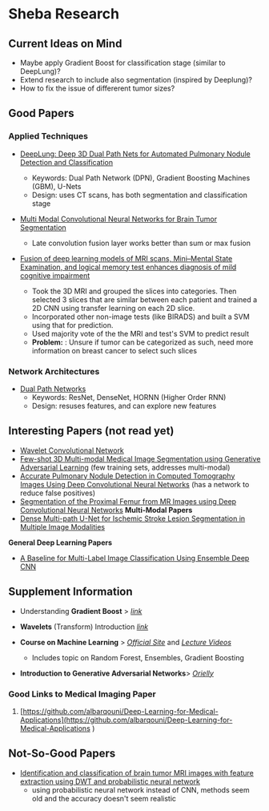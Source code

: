 # Sheba Research

## Current Ideas on Mind
 * Maybe apply Gradient Boost for classification stage (similar to DeepLung)?
 * Extend research to include also segmentation (inspired by Deeplung)?
 * How to fix the issue of differerent tumor sizes? 

## Good Papers
### Applied Techniques
* [DeepLung: Deep 3D Dual Path Nets for Automated Pulmonary Nodule Detection and Classification](https://drive.google.com/open?id=13Kc2vb4fSFRDJItY3VJELYAlEnUFwqRi)
  * Keywords: Dual Path Network (DPN), Gradient Boosting Machines (GBM), U-Nets
  * Design: uses CT scans, has both segmentation and classification stage
  
  
* [Multi Modal Convolutional Neural Networks for Brain Tumor Segmentation](https://drive.google.com/open?id=1t6cmvZ3wQs3qEuQ-NVLhz05l7WecLxiq)
  * Late convolution fusion layer works better than sum or max fusion
  
* [Fusion of deep learning models of MRI scans, Mini–Mental State Examination, and logical memory test enhances diagnosis of mild cognitive impairment](https://drive.google.com/open?id=13Nhzs9Q_c0ObVP78CLpS0aAsSztltekF)
  * Took the 3D MRI and grouped the slices into categories. Then selected 3 slices that are similar between each patient and trained a 2D CNN using transfer learning on each 2D slice.  
  * Incorporated other non-image tests (like BIRADS) and built a SVM using that for prediction.
  * Used majority vote of the the MRI and test's SVM to predict result
  * **Problem:** : Unsure if tumor can be categorized as such, need more information on breast cancer to select such slices 

### Network Architectures
* [Dual Path Networks](https://drive.google.com/open?id=1jp28JAsvcatX4g7BSXkHxY1-Yrihszcr)
  * Keywords: ResNet, DenseNet, HORNN (Higher Order RNN)
  * Design: resuses features, and can explore new features


## Interesting Papers (not read yet)
* [Wavelet Convolutional Network](https://arxiv.org/pdf/1805.08620.pdf)
* [Few-shot 3D Multi-modal Medical Image Segmentation using Generative Adversarial Learning](https://arxiv.org/pdf/1810.12241.pdf) (few training sets, addresses multi-modal)
* [Accurate Pulmonary Nodule Detection in Computed Tomography Images Using Deep Convolutional Neural Networks](https://drive.google.com/open?id=1bTGA9gkvhQwZxSwFSaf9aS-IYrgt27ZQ) (has a network to reduce false positives)
* [Segmentation of the Proximal Femur from MR Images using Deep Convolutional Neural Networks](https://drive.google.com/file/d/15nxOf2YbY07wNSF6bXI0oU_Ss6-NNFtH/view?usp=sharing)
 **Multi-Modal Papers**
* [Dense Multi-path U-Net for Ischemic Stroke Lesion Segmentation in Multiple Image Modalities](https://arxiv.org/pdf/1810.07003.pdf)

 **General Deep Learning Papers**
* [A Baseline for Multi-Label Image Classification Using Ensemble Deep CNN](https://arxiv.org/pdf/1811.08412.pdf)


## Supplement Information

* Understanding **Gradient Boost** > [*link*](http://www.cse.chalmers.se/~richajo/dit865/files/gb_explainer.pdf) 
* **Wavelets** (Transform) Introduction [*link*](http://dsp.vscht.cz/hostalke/upload/WaveletTransform_Lecture.pdf)

* **Course on Machine Learning** > [*Official Site*](https://mlcourse.ai) and [*Lecture Videos*](https://www.youtube.com/watch?v=QKTuw4PNOsU&list=PLVlY_7IJCMJeRfZ68eVfEcu-UcN9BbwiX)  
   - Includes topic on Random Forest, Ensembles, Gradient Boosting   
* **Introduction to Generative Adversarial Networks**> [*Orielly*](https://www.oreilly.com/learning/generative-adversarial-networks-for-beginners?fbclid=IwAR3WT8qgsc4caZNx5sFccURW5YZ9DEL0BHfUEtIQ2KpQw5lmFCW8yuJ8VJ0)  

### Good Links to Medical Imaging Paper
1. [https://github.com/albarqouni/Deep-Learning-for-Medical-Applications](https://github.com/albarqouni/Deep-Learning-for-Medical-Applications
)

## Not-So-Good Papers
* [Identification and classification of brain tumor MRI images with feature extraction using DWT and probabilistic neural network](https://drive.google.com/open?id=1McJaVlM7YtMVwom4M2ODEPcf9h-46O7A)
  * using probabilistic neural network instead of CNN, methods seem old and the accuracy doesn't seem realistic
  

